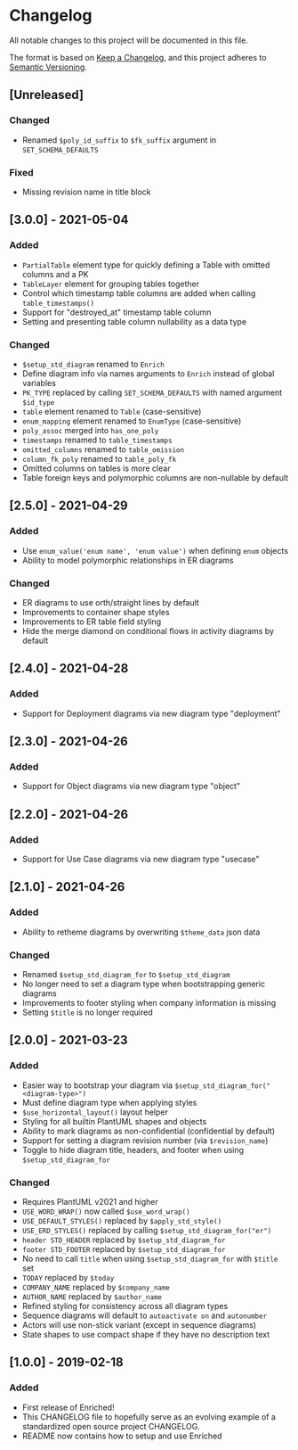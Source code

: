 # Changelog

All notable changes to this project will be documented in this file.

The format is based on [Keep a Changelog](https://keepachangelog.com/en/1.0.0/),
and this project adheres to [Semantic Versioning](https://semver.org/spec/v2.0.0.html).

## [Unreleased]

### Changed

-   Renamed `$poly_id_suffix` to `$fk_suffix` argument in `SET_SCHEMA_DEFAULTS`

### Fixed

-   Missing revision name in title block

## [3.0.0] - 2021-05-04

### Added

-   `PartialTable` element type for quickly defining a Table with omitted columns and a PK
-   `TableLayer` element for grouping tables together
-   Control which timestamp table columns are added when calling `table_timestamps()`
-   Support for "destroyed_at" timestamp table column
-   Setting and presenting table column nullability as a data type

### Changed

-   `$setup_std_diagram` renamed to `Enrich`
-   Define diagram info via names arguments to `Enrich` instead of global variables
-   `PK_TYPE` replaced by calling `SET_SCHEMA_DEFAULTS` with named argument `$id_type`
-   `table` element renamed to `Table` (case-sensitive)
-   `enum_mapping` element renamed to `EnumType` (case-sensitive)
-   `poly_assoc` merged into `has_one_poly`
-   `timestamps` renamed to `table_timestamps`
-   `omitted_columns` renamed to `table_omission`
-   `column_fk_poly` renamed to `table_poly_fk`
-   Omitted columns on tables is more clear
-   Table foreign keys and polymorphic columns are non-nullable by default

## [2.5.0] - 2021-04-29

### Added

-   Use `enum_value('enum name', 'enum value')` when defining `enum` objects
-   Ability to model polymorphic relationships in ER diagrams

### Changed

-   ER diagrams to use orth/straight lines by default
-   Improvements to container shape styles
-   Improvements to ER table field styling
-   Hide the merge diamond on conditional flows in activity diagrams by default

## [2.4.0] - 2021-04-28

### Added

-   Support for Deployment diagrams via new diagram type "deployment"

## [2.3.0] - 2021-04-26

### Added

-   Support for Object diagrams via new diagram type "object"

## [2.2.0] - 2021-04-26

### Added

-   Support for Use Case diagrams via new diagram type "usecase"

## [2.1.0] - 2021-04-26

### Added

-   Ability to retheme diagrams by overwriting `$theme_data` json data

### Changed

-   Renamed `$setup_std_diagram_for` to `$setup_std_diagram`
-   No longer need to set a diagram type when bootstrapping generic diagrams
-   Improvements to footer styling when company information is missing
-   Setting `$title` is no longer required

## [2.0.0] - 2021-03-23

### Added

-   Easier way to bootstrap your diagram via `$setup_std_diagram_for("<diagram-type>")`
-   Must define diagram type when applying styles
-   `$use_horizontal_layout()` layout helper
-   Styling for all builtin PlantUML shapes and objects
-   Ability to mark diagrams as non-confidential (confidential by default)
-   Support for setting a diagram revision number (via `$revision_name`)
-   Toggle to hide diagram title, headers, and footer when using `$setup_std_diagram_for`

### Changed

-   Requires PlantUML v2021 and higher
-   `USE_WORD_WRAP()` now called `$use_word_wrap()`
-   `USE_DEFAULT_STYLES()` replaced by `$apply_std_style()`
-   `USE_ERD_STYLES()` replaced by calling `$setup_std_diagram_for("er")`
-   `header STD_HEADER` replaced by `$setup_std_diagram_for`
-   `footer STD_FOOTER` replaced by `$setup_std_diagram_for`
-   No need to call `title` when using `$setup_std_diagram_for` with `$title` set
-   `TODAY` replaced by `$today`
-   `COMPANY_NAME` replaced by `$company_name`
-   `AUTHOR_NAME` replaced by `$author_name`
-   Refined styling for consistency across all diagram types
-   Sequence diagrams will default to `autoactivate on` and `autonumber`
-   Actors will use non-stick variant (except in sequence diagrams)
-   State shapes to use compact shape if they have no description text

## [1.0.0] - 2019-02-18

### Added

-   First release of Enriched!
-   This CHANGELOG file to hopefully serve as an evolving example of a
    standardized open source project CHANGELOG.
-   README now contains how to setup and use Enriched
